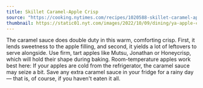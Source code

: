 ```yaml
---
title: Skillet Caramel-Apple Crisp
source: "https://cooking.nytimes.com/recipes/1020588-skillet-caramel-apple-crisp"
thumbnail: https://static01.nyt.com/images/2022/10/09/dining/ya-apple-crisp/ya-apple-crisp-jumbo.jpg?auto=webp
---
```


The caramel sauce does double duty in this warm, comforting crisp. First, it lends sweetness to the apple filling, and second, it yields a lot of leftovers to serve alongside. Use firm, tart apples like Mutsu, Jonathan or Honeycrisp, which will hold their shape during baking. Room-temperature apples work best here: If your apples are cold from the refrigerator, the caramel sauce may seize a bit. Save any extra caramel sauce in your fridge for a rainy day — that is, of course, if you haven't eaten it all.
